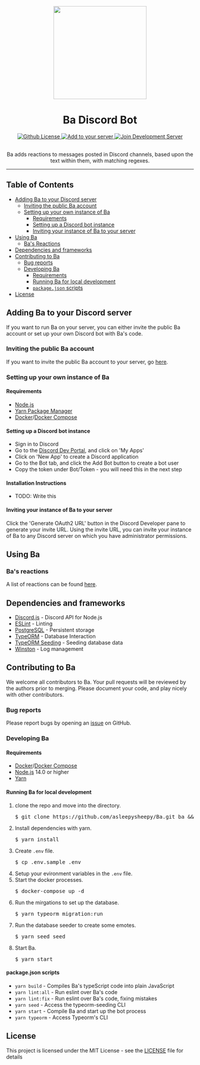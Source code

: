 <div align="center">
  <img src="https://cdn.discordapp.com/avatars/432729863820935172/f29e3fa18a3521d69a792f9f8124cfec.png?size=1024" height="250" />
  <h1>Ba Discord Bot</h1>

  <a href="https://github.com/asleepysheepy/Ba/blob/main/LICENSE">
    <img src="https://img.shields.io/github/license/asleepysheepy/Ba.svg?style=flat-square" alt="Github License" />
  </a>
  <a href="https://discordapp.com/oauth2/authorize?&client_id=432729863820935172&scope=bot&permissions=329792">
    <img src="https://img.shields.io/badge/Add%20to%20your-server-7289DA.svg?style=flat-square" alt="Add to your server" />
  </a>
   <a href="https://discord.gg/GMSFMpF">
    <img src="https://img.shields.io/badge/Join%20the%20development-Discord-7289DA.svg?style=flat-square" alt="Join Development Server" />
  </a>

  <br />
  <br />

  <p>Ba adds reactions to messages posted in Discord channels, based upon the text within them, with matching regexes.</p>

  <hr />
</div>

## Table of Contents

* [Adding Ba to your Discord server](#adding-Ba-to-your-discord-server)
  * [Inviting the public Ba account](#inviting-the-public-ba-account)
  * [Setting up your own instance of Ba](#setting-up-your-own-instance-of-Ba)
    * [Requirements](#requirements)
    * [Setting up a Discord bot instance](#setting-up-a-discord-bot-instance)
    * [Inviting your instance of Ba to your server](#inviting-your-instance-of-Ba-to-your-server)
* [Using Ba](#using-Ba)
  * [Ba's Reactions](#bas-reactions)
* [Dependencies and frameworks](#Dependencies-and-frameworks)
* [Contributing to Ba](#contributing-to-Ba)
  * [Bug reports](#bug-reports)
  * [Developing Ba](#developing-Ba)
    * [Requirements](#requirements)
    * [Running Ba for local development](#running-Ba-for-local-development)
    * [`package.json` scripts](#package.json-scripts)
* [License](#license)

## Adding Ba to your Discord server

If you want to run Ba on your server, you can either invite the public Ba account or set up your own Discord bot with Ba's code.

### Inviting the public Ba account

If you want to invite the public Ba account to your server, go [here](https://discordapp.com/oauth2/authorize?&client_id=432729863820935172&scope=bot&permissions=2112).

### Setting up your own instance of Ba

#### Requirements

* [Node.js](https://nodejs.org/en/)
* [Yarn Package Manager](https://yarnpkg.com/)
* [Docker](https://www.docker.com/)/[Docker Compose](https://docs.docker.com/compose/)

#### Setting up a Discord bot instance

* Sign in to Discord
* Go to the [Discord Dev Portal](https://discordapp.com/developers/), and click on 'My Apps'
* Click on 'New App' to create a Discord application
* Go to the Bot tab, and click the Add Bot button to create a bot user
* Copy the token under Bot/Token - you will need this in the next step

#### Installation Instructions

* TODO: Write this

#### Inviting your instance of Ba to your server

Click the 'Generate OAuth2 URL' button in the Discord Developer pane to generate your invite URL.  Using the invite URL, you can invite your instance of Ba to any Discord server on which you have administrator permissions.

## Using Ba

### Ba's reactions

A list of reactions can be found [here](https://github.com/asleepysheepy/Ba/wiki/Reactions).

## Dependencies and frameworks

* [Discord.js](https://discord.js.org) - Discord API for Node.js
* [ESLint](https://eslint.org/) - Linting
* [PostgreSQL](https://www.postgresql.org/) - Persistent storage
* [TypeORM](https://typeorm.io/#/) - Database Interaction
* [TypeORM Seeding](https://github.com/w3tecch/typeorm-seeding) - Seeding database data
* [Winston](https://github.com/winstonjs/winston) - Log management

## Contributing to Ba

We welcome all contributors to Ba.  Your pull requests will be reviewed by the authors prior to merging. Please document your code, and play nicely with other contributors.

### Bug reports

Please report bugs by opening an [issue](https://github.com/asleepysheepy/Ba/issues) on GitHub.

### Developing Ba

#### Requirements
* [Docker](https://www.docker.com/)/[Docker Compose](https://docs.docker.com/compose/)
* [Node.js](https://nodejs.org/en/) 14.0 or higher
* [Yarn](https://yarnpkg.com/)

#### Running Ba for local development

<ol>
  <li>
    clone the repo and move into the directory.
    <br>
    <pre>$ git clone https://github.com/asleepysheepy/Ba.git ba && cd ba</pre>
  </li>
  <li>
    Install dependencies with yarn.
    <br>
    <pre>$ yarn install</pre>
  </li>
  <li>
    Create <code>.env</code> file.
    <br>
    <pre>$ cp .env.sample .env</pre>
  </li>
  <li>
    Setup your evironment variables in the <code>.env</code> file.
  </li>
  <li>
    Start the docker processes.
    <br>
    <pre>$ docker-compose up -d</pre>
  </li>
  <li>
    Run the mirgations to set up the database.
    <br>
    <pre>$ yarn typeorm migration:run</pre>
  </li>
  <li>
    Run the database seeder to create some emotes.
    <br>
    <pre>$ yarn seed seed</pre>
  </li>
  <li>
    Start Ba.
    <br>
    <pre>$ yarn start</pre>
  </li>
</ol>

#### package.json scripts

* `yarn build` - Compiles Ba's typeScript code into plain JavaScript
* `yarn lint:all` - Run eslint over Ba's code
* `yarn lint:fix` - Run eslint over Ba's code, fixing mistakes
* `yarn seed` - Access the typeorm-seeding CLI
* `yarn start` - Compile Ba and start up the bot process
* `yarn typeorm` - Access Typeorm's CLI

## License

This project is licensed under the MIT License - see the [LICENSE](LICENSE) file for details
